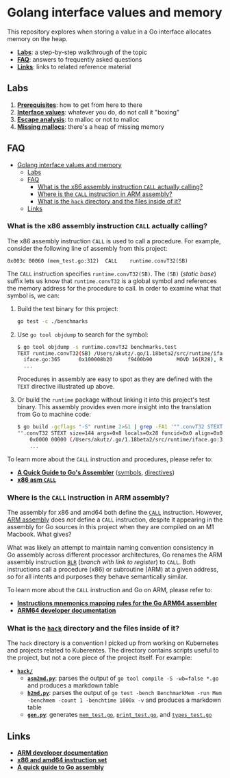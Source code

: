 # Golang interface values and memory

This repository explores when storing a value in a Go interface allocates memory on the heap.

* [**Labs**](#labs): a step-by-step walkthrough of the topic
* [**FAQ**](#FAQ): answers to frequently asked questions
* [**Links**](#links): links to related reference material

## Labs

1. [**Prerequisites**](./docs/01-prereqs/): how to get from here to there
1. [**Interface values**](./docs/02-interface-values/): whatever you do, do not call it "boxing"
1. [**Escape analysis**](./docs/03-escape-analysis/): to malloc or not to malloc
1. [**Missing mallocs**](./docs/04-missing-mallocs/): there's a heap of missing memory

## FAQ

- [Golang interface values and memory](#golang-interface-values-and-memory)
  - [Labs](#labs)
  - [FAQ](#faq)
    - [What is the x86 assembly instruction `CALL` actually calling?](#what-is-the-x86-assembly-instruction-call-actually-calling)
    - [Where is the `CALL` instruction in ARM assembly?](#where-is-the-call-instruction-in-arm-assembly)
    - [What is the `hack` directory and the files inside of it?](#what-is-the-hack-directory-and-the-files-inside-of-it)
  - [Links](#links)

### What is the x86 assembly instruction `CALL` actually calling?

The x86 assembly instruction `CALL` is used to call a procedure. For example, consider the following line of assembly from this project:

```assembly
0x003c 00060 (mem_test.go:312)	CALL	runtime.convT32(SB)
```

The `CALL` instruction specifies `runtime.convT32(SB)`. The `(SB)` (_static base_) suffix lets us know that `runtime.convT32` is a global symbol and references the memory address for the procedure to call. In order to examine what that symbol is, we can:

1. Build the test binary for this project:

    ```bash
    go test -c ./benchmarks
    ```

2. Use `go tool objdump` to search for the symbol:

    ```bash
    $ go tool objdump -s runtime.convT32 benchmarks.test
    TEXT runtime.convT32(SB) /Users/akutz/.go/1.18beta2/src/runtime/iface.go
      iface.go:365		0x100008b20		f9400b90		MOVD 16(R28), R16
      ...
    ```

    Procedures in assembly are easy to spot as they are defined with the `TEXT` directive illustrated up above.
    
3. Or build the `runtime` package without linking it into this project's test binary. This assembly provides even more insight into the translation from Go to machine code:

    ```bash
    $ go build -gcflags "-S" runtime 2>&1 | grep -FA1 '"".convT32 STEXT'
    "".convT32 STEXT size=144 args=0x8 locals=0x28 funcid=0x0 align=0x0
    	0x0000 00000 (/Users/akutz/.go/1.18beta2/src/runtime/iface.go:365)	TEXT	"".convT32(SB), ABIInternal, $48-8
    	...
    ```

To learn more about the `CALL` instruction and procedures, please refer to:

* [**A Quick Guide to Go's Assembler**](https://go.dev/doc/asm) ([symbols](https://go.dev/doc/asm#symbols), [directives](https://go.dev/doc/asm#directives))
* [**x86 asm `CALL`**](https://www.felixcloutier.com/x86/call)

### Where is the `CALL` instruction in ARM assembly?

The assembly for x86 and amd64 both define the [`CALL`](https://www.felixcloutier.com/x86/call) instruction. However, [ARM assembly](https://developer.arm.com/documentation/ddi0602/2021-12/?lang=en) does _not_ define a `CALL` instruction, despite it appearing in the assembly for Go sources in this project when they are compiled on an M1 Macbook. What gives?

What was likely an attempt to maintain naming convention consistency in Go assembly across different processor architectures, Go renames the ARM assembly instruction [`BLR`](https://developer.arm.com/documentation/ddi0602/2021-12/Base-Instructions/BLR--Branch-with-Link-to-Register-?lang=en) (_branch with link to register_) to `CALL`. Both instructions call a procedure (x86) or subroutine (ARM) at a given address, so for all intents and purposes they behave semantically similar.

To learn more about the `CALL` instruction and Go on ARM, please refer to:

* [**Instructions mnemonics mapping rules for the Go ARM64 assembler**](https://pkg.go.dev/cmd/internal/obj/arm64#hdr-Instructions_mnemonics_mapping_rules)
* [**ARM64 developer documentation**](https://developer.arm.com/documentation/ddi0602/2021-12/?lang=en)

### What is the [`hack`](./hack) directory and the files inside of it?

The `hack` directory is a convention I picked up from working on Kubernetes and projects related to Kuberentes. The directory contains scripts useful to the project, but not a core piece of the project itself. For example:

* [**`hack/`**](./hack)
  * [**`asm2md.py`**](./hack/asm2md.py): parses the output of `go tool compile -S -wb=false *.go` and produces a markdown table
  * [**`b2md.py`**](./hack/b2md.py): parses the output of `go test -bench BenchmarkMem -run Mem -benchmem -count 1 -benchtime 1000x -v` and produces a markdown table 
  * [**`gen.py`**](./hack/gen.py): generates [`mem_test.go`](mem_test.go), [`print_test.go`](print_test.go), and [`types_test.go`](types_test.go)

## Links

* [**ARM developer documentation**](https://developer.arm.com/documentation/ddi0602/2021-12/?lang=en)
* [**x86 and amd64 instruction set**](https://www.felixcloutier.com/x86/index.html)
* [**A quick guide to Go assembly**](https://go.dev/doc/asm)

